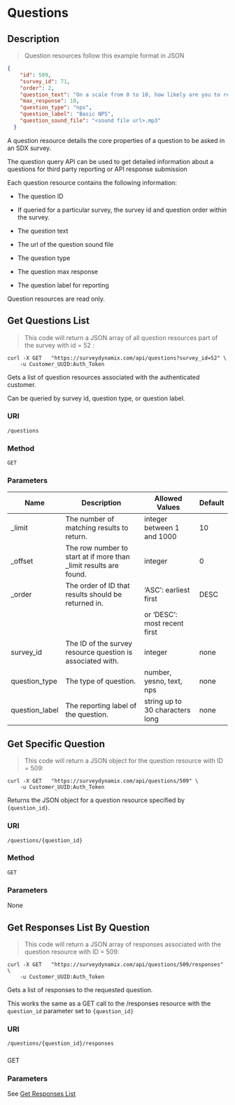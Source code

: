 # Questions

## Description

> Question resources follow this example format in JSON

```json
{
    "id": 509,
    "survey_id": 71,
    "order": 2,
    "question_text": "On a scale from 0 to 10, how likely are you to recommend Survey Dynamix to your family or friends?",
    "max_response": 10,
    "question_type": "nps",
    "question_label": "Basic NPS",
    "question_sound_file": "<sound file url>.mp3"
  }

```

A question resource details the core properties of a question to be asked in an SDX survey.

The question query API can be used to get detailed information about a questions for third party reporting or API response submission

Each question resource contains the following information:

* The question ID

* If queried for a particular survey, the survey id and question order within the survey.

* The question text

* The url of the question sound file

* The question type

* The question max response

* The question label for reporting


<aside class="notice"> Question resources are read only. </aside>

## Get Questions List

> This code will return a JSON array of all question resources part of the survey with id = 52 :

```shell
curl -X GET   "https://surveydynamix.com/api/questions?survey_id=52" \
    -u Customer_UUID:Auth_Token
```

Gets a list of question resources associated with the authenticated customer.

Can be queried by survey id, question type, or question label.

### URI
`/questions`

### Method
`GET`

### Parameters

| Name 	| Description 	| Allowed Values 	| Default 	|
|-------------------	|------------------------------------------------------------------------	|------------------------------	|---------	|
| _limit 	| The number of matching results to return. 	| integer between 1 and 1000 	| 10 	|
| _offset 	| The row number to start at if more than _limit results are found. 	| integer 	| 0 	|
| _order 	| The order of ID that results should be returned in. 	| ‘ASC’: earliest first 	| DESC 	|
|  	|  	| or ‘DESC’: most recent first 	|  	|
| survey_id 	| The ID of the survey resource question is associated with. 	| integer 	| none 	|
| question_type 	| The type of question. 	| number, yesno, text, nps 	| none 	|
| question_label 	| The reporting label of the question. 	| string up to 30 characters long 	| none 	|



## Get Specific Question

> This code will return a JSON object for the question resource with ID = 509:

```shell
curl -X GET   "https://surveydynamix.com/api/questions/509" \
    -u Customer_UUID:Auth_Token
```

Returns the JSON object for a question resource specified by `{question_id}`.

### URI
`/questions/{question_id}`

### Method
`GET`

### Parameters
None


## Get Responses List By Question

> This code will return a JSON array of responses associated with the question resource with ID = 509:

```shell
curl -X GET   "https://surveydynamix.com/api/questions/509/responses" \
    -u Customer_UUID:Auth_Token
```

Gets a list of responses to the requested question.

This works the same as a GET call to the /responses resource with the `question_id` parameter set to `{question_id}`

### URI
`/questions/{question_id}/responses`

###
GET

### Parameters
See [Get Responses List](#get-responses-list)
